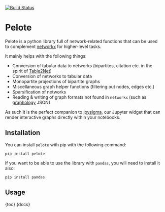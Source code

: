 [![Build Status](https://github.com/medialab/pelote/workflows/Tests/badge.svg)](https://github.com/medialab/pelote/actions)

# Pelote

Pelote is a python library full of network-related functions that can be used to complement [networkx](https://networkx.org/) for higher-level tasks.

It mainly helps with the following things:

- Conversion of tabular data to networks (bipartites, citation etc. in the spirit of [Table2Net](https://medialab.github.io/table2net/))
- Conversion of networks to tabular data
- Monopartite projections of bipartite graphs
- Miscellaneous graph helper functions (filtering out nodes, edges etc.)
- Sparsification of networks
- Reading & writing of graph formats not found in `networkx` (such as [graphology](https://graphology.github.io/) JSON)

As such it is the perfect companion to [ipysigma](https://github.com/Yomguithereal/ipysigma), our Jupyter widget that can render interactive graphs directly within your notebooks.

## Installation

You can install `pelote` with pip with the following command:

```
pip install pelote
```

If you want to be able to use the library with `pandas`, you will need to install it also:

```
pip install pandas
```

## Usage

{toc}
{docs}
